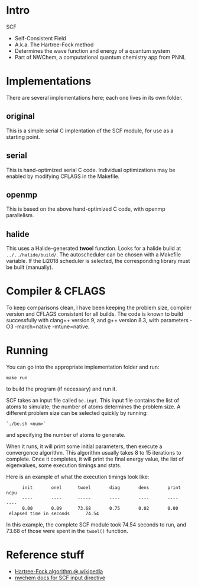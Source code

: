 # Intro

SCF

* Self-Consistent Field
* A.k.a. The Hartree-Fock method
* Determines the wave function and energy of a quantum system
* Part of NWChem, a computational quantum chemistry app from PNNL

# Implementations

There are several implementations here; each one lives in its own folder.

## original
This is a simple serial C implentation of the SCF module, for use as a starting point.

## serial
This is hand-optimized serial C code.  Individual optimizations may be enabled by modifying CFLAGS in the Makefile.

## openmp
This is based on the above hand-optimized C code, with openmp parallelism.

## halide
This uses a Halide-generated **twoel** function.  Looks for a halide build at `../../halide/build/`.
The autoscheduler can be chosen with a Makefile variable.  If the Li2018 scheduler is selected, the
corresponding library must be built (manually).


# Compiler & CFLAGS
To keep comparisons clean, I have been keeping the problem size, compiler version and CFLAGS consistent for all builds.
The code is known to build successfully with clang++ version 9, and g++ version 8.3, with parameters -O3 -march=native -mtune=native.

# Running
You can go into the appropriate implementation folder and run:

    make run

to build the program (if necessary) and run it.

SCF takes an input file called `be.inpt`.  This input file contains the list of atoms to simulate; the number of atoms determines the problem size.  A different problem size can be selected quickly by running:

    `./be.sh <num>`

and specifying the number of atoms to generate.

When it runs, it will print some initial parameters, then execute a convergence algorithm.  This algorithm usually takes 8 to 15 iterations to complete.  Once it completes, it will print the final energy value, the list of eigenvalues, some execution timings and stats.

Here is an example of what the execution timings look like:

          init       onel      twoel       diag       dens       print       ncpu
          ----       ----      -----       ----       ----       ----        ----
          0.00       0.09      73.68       0.75       0.02       0.00
     elapsed time in seconds      74.54

In this example, the complete SCF module took 74.54 seconds to run, and 73.68 of those were spent in the `twoel()` function.

# Reference stuff

* [Hartree-Fock algorithm @ wikipedia](https://en.wikipedia.org/wiki/Hartree%E2%80%93Fock_method#Hartree%E2%80%93Fock_algorithm)
* [nwchem docs for SCF input directive](https://github.com/nwchemgit/nwchem/wiki/Hartree-Fock-Theory-for-Molecules)
